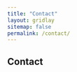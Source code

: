 ```yaml
---
title: "Contact"
layout: gridlay
sitemap: false
permalink: /contact/
---
```


<link rel="stylesheet" href="https://unpkg.com/leaflet@1.7.1/dist/leaflet.css"
integrity="sha512-xodZBNTC5n17Xt2atTPuE1HxjVMSvLVW9ocqUKLsCC5CXdbqCmblAshOMAS6/keqq/sMZMZ19scR4PsZChSR7A=="
crossorigin=""/>

<script src="https://unpkg.com/leaflet@1.7.1/dist/leaflet.js"
integrity="sha512-XQoYMqMTK8LvdxXYG3nZ448hOEQiglfqkJs1NOQV44cWnUrBc8PkAOcXy20w0vlaXaVUearIOBhiXZ5V3ynxwA=="
crossorigin=""></script>

<style>
#mapid { height: 360px; }
</style>

## Contact 

<div id="mapid"></div>
<script>
var mymap = L.map('mapid').setView([51.4990, -0.1795], 15);
L.tileLayer('https://api.mapbox.com/styles/v1/{id}/tiles/{z}/{x}/{y}?access_token=pk.eyJ1IjoiZXJ0c2lnZXIiLCJhIjoiY2tuajd5YXl6M3Z4bzJ1bng2Y2h2aTN3aiJ9.9P1HOw0uH2scinJXCxPcgw', {
    attribution: 'Map data &copy; <a href="https://www.openstreetmap.org/copyright">OpenStreetMap</a> contributors, Imagery © <a href="https://www.mapbox.com/">Mapbox</a>',
    maxZoom: 18,
    id: 'mapbox/streets-v11',
    tileSize: 512,
    zoomOffset: -1,
    accessToken: 'pk.eyJ1IjoiZXJ0c2lnZXIiLCJhIjoiY2tuajd5YXl6M3Z4bzJ1bng2Y2h2aTN3aiJ9.9P1HOw0uH2scinJXCxPcgw'
}).addTo(mymap);
L.marker([51.4990, -0.1795]).addTo(mymap);
</script>

